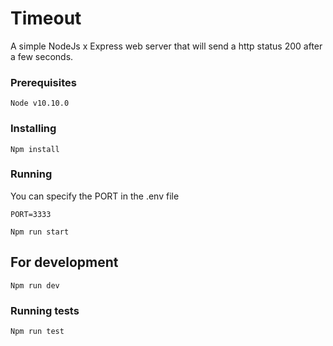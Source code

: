 # Timeout

A simple NodeJs x Express web server that will send a http status 200 after a few seconds.

### Prerequisites
```
Node v10.10.0
```

### Installing
```
Npm install
```

### Running
You can specify the PORT in the .env file
```
PORT=3333
```

```
Npm run start
```

## For development
```
Npm run dev
```

### Running tests
```
Npm run test
```